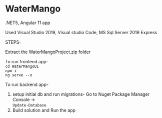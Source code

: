 # WaterMango
.NET5, Angular 11 app

Used Visual Studio 2019, Visual studio Code, MS Sql Server 2019 Express <br>

STEPS-

Extract the WaterMangoProject.zip folder

To run frontend app-<br> 
```cd WaterMangoUI``` <br>
```npm i``` <br>
```ng serve --o```


To run backend app-
1. setup initial db and run migrations-
Go to Nuget Package Manager Console -> <br>
```Update-Database```
2. Build solution and Run the app

